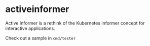 # activeinformer

Active Informer is a rethink of the Kubernetes informer concept for
interactive applications.

Check out a sample in `cmd/tester`
